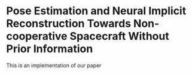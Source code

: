 # Pose Estimation and Neural Implicit Reconstruction Towards Non-cooperative Spacecraft Without Prior Information
This is an implementation of our paper
